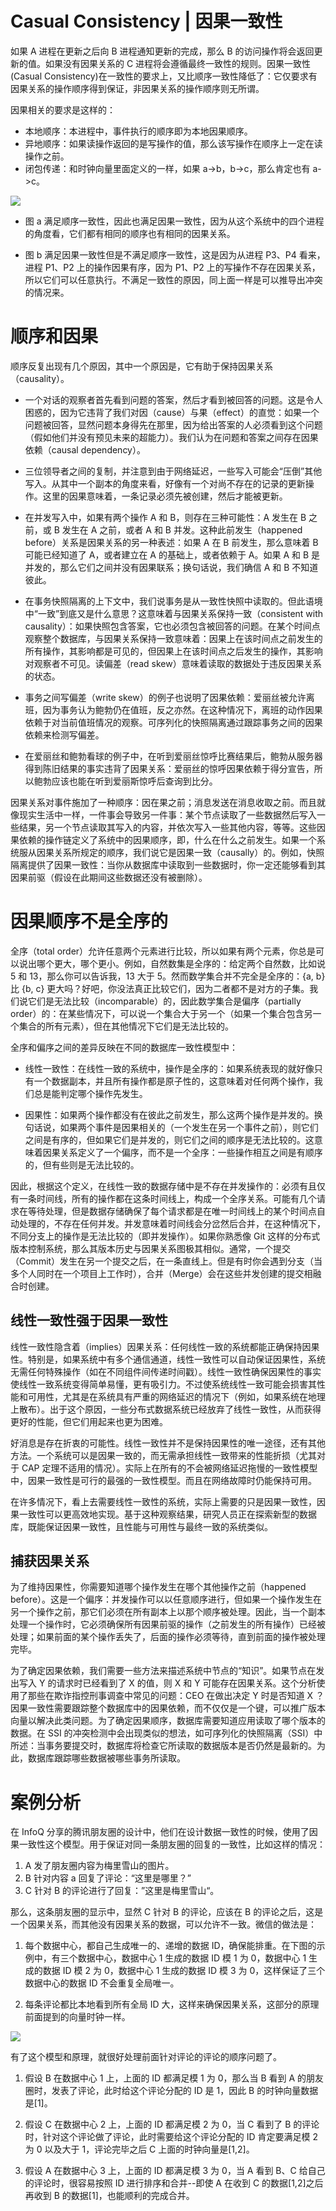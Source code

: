 # Casual Consistency | 因果一致性

如果 A 进程在更新之后向 B 进程通知更新的完成，那么 B 的访问操作将会返回更新的值。如果没有因果关系的 C 进程将会遵循最终一致性的规则。因果一致性(Casual Consistency)在一致性的要求上，又比顺序一致性降低了：它仅要求有因果关系的操作顺序得到保证，非因果关系的操作顺序则无所谓。

因果相关的要求是这样的：

- 本地顺序：本进程中，事件执行的顺序即为本地因果顺序。
- 异地顺序：如果读操作返回的是写操作的值，那么该写操作在顺序上一定在读操作之前。
- 闭包传递：和时钟向量里面定义的一样，如果 a->b，b->c，那么肯定也有 a->c。

![](https://assets.ng-tech.icu/item/20230503195551.png)

- 图 a 满足顺序一致性，因此也满足因果一致性，因为从这个系统中的四个进程的角度看，它们都有相同的顺序也有相同的因果关系。

- 图 b 满足因果一致性但是不满足顺序一致性，这是因为从进程 P3、P4 看来，进程 P1、P2 上的操作因果有序，因为 P1、P2 上的写操作不存在因果关系，所以它们可以任意执行。不满足一致性的原因，同上面一样是可以推导出冲突的情况来。

# 顺序和因果

顺序反复出现有几个原因，其中一个原因是，它有助于保持因果关系（causality）。

- 一个对话的观察者首先看到问题的答案，然后才看到被回答的问题。这是令人困惑的，因为它违背了我们对因（cause）与果（effect）的直觉：如果一个问题被回答，显然问题本身得先在那里，因为给出答案的人必须看到这个问题（假如他们并没有预见未来的超能力）。我们认为在问题和答案之间存在因果依赖（causal dependency）。

- 三位领导者之间的复制，并注意到由于网络延迟，一些写入可能会“压倒”其他写入。从其中一个副本的角度来看，好像有一个对尚不存在的记录的更新操作。这里的因果意味着，一条记录必须先被创建，然后才能被更新。

- 在并发写入中，如果有两个操作 A 和 B，则存在三种可能性：A 发生在 B 之前，或 B 发生在 A 之前，或者 A 和 B 并发。这种此前发生（happened before）关系是因果关系的另一种表述：如果 A 在 B 前发生，那么意味着 B 可能已经知道了 A，或者建立在 A 的基础上，或者依赖于 A。如果 A 和 B 是并发的，那么它们之间并没有因果联系；换句话说，我们确信 A 和 B 不知道彼此。

- 在事务快照隔离的上下文中，我们说事务是从一致性快照中读取的。但此语境中“一致”到底又是什么意思？这意味着与因果关系保持一致（consistent with causality）：如果快照包含答案，它也必须包含被回答的问题。在某个时间点观察整个数据库，与因果关系保持一致意味着：因果上在该时间点之前发生的所有操作，其影响都是可见的，但因果上在该时间点之后发生的操作，其影响对观察者不可见。读偏差（read skew）意味着读取的数据处于违反因果关系的状态。

- 事务之间写偏差（write skew）的例子也说明了因果依赖：爱丽丝被允许离班，因为事务认为鲍勃仍在值班，反之亦然。在这种情况下，离班的动作因果依赖于对当前值班情况的观察。可序列化的快照隔离通过跟踪事务之间的因果依赖来检测写偏差。

- 在爱丽丝和鲍勃看球的例子中，在听到爱丽丝惊呼比赛结果后，鲍勃从服务器得到陈旧结果的事实违背了因果关系：爱丽丝的惊呼因果依赖于得分宣告，所以鲍勃应该也能在听到爱丽斯惊呼后查询到比分。

因果关系对事件施加了一种顺序：因在果之前；消息发送在消息收取之前。而且就像现实生活中一样，一件事会导致另一件事：某个节点读取了一些数据然后写入一些结果，另一个节点读取其写入的内容，并依次写入一些其他内容，等等。这些因果依赖的操作链定义了系统中的因果顺序，即，什么在什么之前发生。如果一个系统服从因果关系所规定的顺序，我们说它是因果一致（causally）的。例如，快照隔离提供了因果一致性：当你从数据库中读取到一些数据时，你一定还能够看到其因果前驱（假设在此期间这些数据还没有被删除）。

# 因果顺序不是全序的

全序（total order）允许任意两个元素进行比较，所以如果有两个元素，你总是可以说出哪个更大，哪个更小。例如，自然数集是全序的：给定两个自然数，比如说 5 和 13，那么你可以告诉我，13 大于 5。然而数学集合并不完全是全序的：{a, b} 比 {b, c} 更大吗？好吧，你没法真正比较它们，因为二者都不是对方的子集。我们说它们是无法比较（incomparable）的，因此数学集合是偏序（partially order）的：在某些情况下，可以说一个集合大于另一个（如果一个集合包含另一个集合的所有元素），但在其他情况下它们是无法比较的。

全序和偏序之间的差异反映在不同的数据库一致性模型中：

- 线性一致性：在线性一致的系统中，操作是全序的：如果系统表现的就好像只有一个数据副本，并且所有操作都是原子性的，这意味着对任何两个操作，我们总是能判定哪个操作先发生。

- 因果性：如果两个操作都没有在彼此之前发生，那么这两个操作是并发的。换句话说，如果两个事件是因果相关的（一个发生在另一个事件之前），则它们之间是有序的，但如果它们是并发的，则它们之间的顺序是无法比较的。这意味着因果关系定义了一个偏序，而不是一个全序：一些操作相互之间是有顺序的，但有些则是无法比较的。

因此，根据这个定义，在线性一致的数据存储中是不存在并发操作的：必须有且仅有一条时间线，所有的操作都在这条时间线上，构成一个全序关系。可能有几个请求在等待处理，但是数据存储确保了每个请求都是在唯一时间线上的某个时间点自动处理的，不存在任何并发。并发意味着时间线会分岔然后合并，在这种情况下，不同分支上的操作是无法比较的（即并发操作）。如果你熟悉像 Git 这样的分布式版本控制系统，那么其版本历史与因果关系图极其相似。通常，一个提交（Commit）发生在另一个提交之后，在一条直线上。但是有时你会遇到分支（当多个人同时在一个项目上工作时），合并（Merge）会在这些并发创建的提交相融合时创建。

## 线性一致性强于因果一致性

线性一致性隐含着（implies）因果关系：任何线性一致的系统都能正确保持因果性。特别是，如果系统中有多个通信通道，线性一致性可以自动保证因果性，系统无需任何特殊操作（如在不同组件间传递时间戳）。线性一致性确保因果性的事实使线性一致系统变得简单易懂，更有吸引力。不过使系统线性一致可能会损害其性能和可用性，尤其是在系统具有严重的网络延迟的情况下（例如，如果系统在地理上散布）。出于这个原因，一些分布式数据系统已经放弃了线性一致性，从而获得更好的性能，但它们用起来也更为困难。

好消息是存在折衷的可能性。线性一致性并不是保持因果性的唯一途径，还有其他方法。一个系统可以是因果一致的，而无需承担线性一致带来的性能折损（尤其对于 CAP 定理不适用的情况）。实际上在所有的不会被网络延迟拖慢的一致性模型中，因果一致性是可行的最强的一致性模型。而且在网络故障时仍能保持可用。

在许多情况下，看上去需要线性一致性的系统，实际上需要的只是因果一致性，因果一致性可以更高效地实现。基于这种观察结果，研究人员正在探索新型的数据库，既能保证因果一致性，且性能与可用性与最终一致的系统类似。

## 捕获因果关系

为了维持因果性，你需要知道哪个操作发生在哪个其他操作之前（happened before）。这是一个偏序：并发操作可以以任意顺序进行，但如果一个操作发生在另一个操作之前，那它们必须在所有副本上以那个顺序被处理。因此，当一个副本处理一个操作时，它必须确保所有因果前驱的操作（之前发生的所有操作）已经被处理；如果前面的某个操作丢失了，后面的操作必须等待，直到前面的操作被处理完毕。

为了确定因果依赖，我们需要一些方法来描述系统中节点的“知识”。如果节点在发出写入 Y 的请求时已经看到了 X 的值，则 X 和 Y 可能存在因果关系。这个分析使用了那些在欺诈指控刑事调查中常见的问题：CEO 在做出决定 Y 时是否知道 X ？因果一致性需要跟踪整个数据库中的因果依赖，而不仅仅是一个键，可以推广版本向量以解决此类问题。为了确定因果顺序，数据库需要知道应用读取了哪个版本的数据。在 SSI 的冲突检测中会出现类似的想法，如可序列化的快照隔离（SSI）中所述：当事务要提交时，数据库将检查它所读取的数据版本是否仍然是最新的。为此，数据库跟踪哪些数据被哪些事务所读取。

# 案例分析

在 InfoQ 分享的腾讯朋友圈的设计中，他们在设计数据一致性的时候，使用了因果一致性这个模型。用于保证对同一条朋友圈的回复的一致性，比如这样的情况：

1. A 发了朋友圈内容为梅里雪山的图片。
2. B 针对内容 a 回复了评论：“这里是哪里？”
3. C 针对 B 的评论进行了回复：”这里是梅里雪山“。

那么，这条朋友圈的显示中，显然 C 针对 B 的评论，应该在 B 的评论之后，这是一个因果关系，而其他没有因果关系的数据，可以允许不一致。微信的做法是：

1. 每个数据中心，都自己生成唯一的、递增的数据 ID，确保能排重。在下图的示例中，有三个数据中心，数据中心 1 生成的数据 ID 模 1 为 0，数据中心 1 生成的数据 ID 模 2 为 0，数据中心 1 生成的数据 ID 模 3 为 0，这样保证了三个数据中心的数据 ID 不会重复全局唯一。

2. 每条评论都比本地看到所有全局 ID 大，这样来确保因果关系，这部分的原理前面提到的向量时钟一样。

![](http://mmbiz.qpic.cn/mmbiz/vxCq1iahXotiaFs84SvDRF5U3gefsfA2F8cp2O082gPUZEbkiawXfogQ3DI8ghhhtFZqicbatRvrklGwxe8JlmrlOw/640?wx_fmt=png&wxfrom=5&wx_lazy=1)

有了这个模型和原理，就很好处理前面针对评论的评论的顺序问题了。

1. 假设 B 在数据中心 1 上，上面的 ID 都满足模 1 为 0，那么当 B 看到 A 的朋友圈时，发表了评论，此时给这个评论分配的 ID 是 1，因此 B 的时钟向量数据是[1]。

2. 假设 C 在数据中心 2 上，上面的 ID 都满足模 2 为 0，当 C 看到了 B 的评论时，针对这个评论做了评论，此时需要给这个评论分配的 ID 肯定要满足模 2 为 0 以及大于 1，评论完毕之后 C 上面的时钟向量是[1,2]。

3. 假设 A 在数据中心 3 上，上面的 ID 都满足模 3 为 0，当 A 看到 B、C 给自己的评论时，很容易按照 ID 进行排序和合并--即使 A 在收到 C 的数据[1,2]之后再收到 B 的数据[1]，也能顺利的完成合并。
